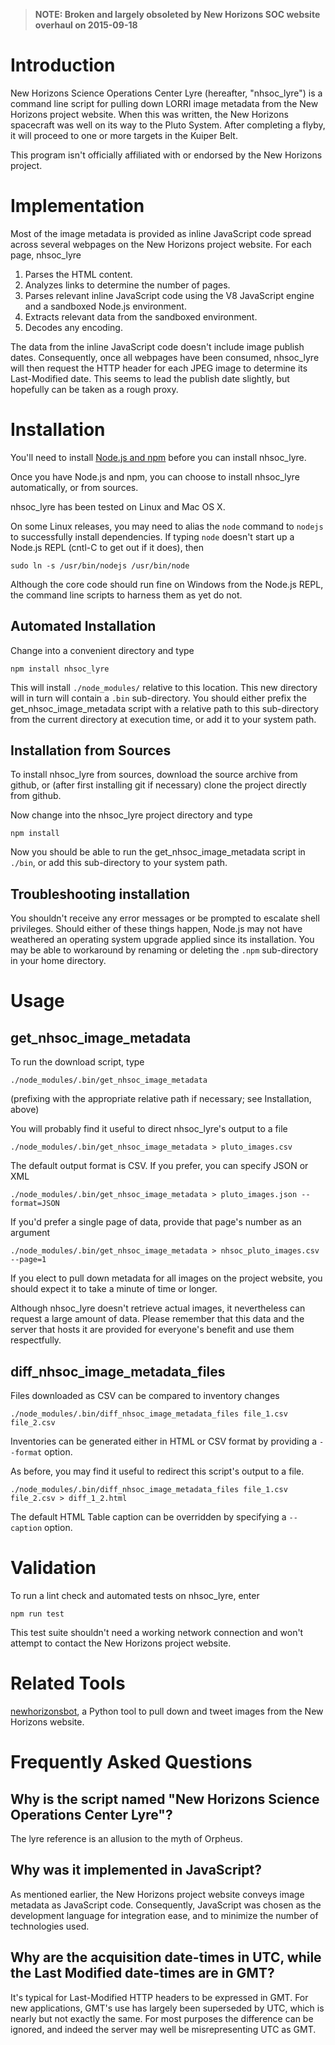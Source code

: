 > **NOTE: Broken and largely obsoleted by New Horizons SOC website overhaul on 2015-09-18**

# Introduction

New Horizons Science Operations Center Lyre (hereafter, "nhsoc_lyre") is a command line script for pulling down LORRI image metadata from the New Horizons project website. When this was written, the New Horizons spacecraft was well on its way to the Pluto System. After completing a flyby, it will proceed to one or more targets in the Kuiper Belt.

This program isn't officially affiliated with or endorsed by the New Horizons project.

# Implementation

Most of the image metadata is provided as inline JavaScript code spread across several webpages on the New Horizons project website. For each page, nhsoc_lyre

1. Parses the HTML content.
1. Analyzes links to determine the number of pages.
1. Parses relevant inline JavaScript code using the V8 JavaScript engine and a sandboxed Node.js environment.
1. Extracts relevant data from the sandboxed environment.
1. Decodes any encoding.

The data from the inline JavaScript code doesn't include image publish dates. Consequently, once all webpages have been consumed, nhsoc_lyre will then request the HTTP header for each JPEG image to determine its Last-Modified date. This seems to lead the publish date slightly, but hopefully can be taken as a rough proxy.

# Installation

You'll need to install [Node.js and npm](https://nodejs.org) before you can install nhsoc_lyre.

Once you have Node.js and npm, you can choose to install nhsoc_lyre automatically, or from sources.

nhsoc_lyre has been tested on Linux and Mac OS X.

On some Linux releases, you may need to alias the `node` command to `nodejs` to successfully install dependencies. If typing `node` doesn't start up a Node.js REPL (cntl-C to get out if it does), then

`sudo ln -s /usr/bin/nodejs /usr/bin/node`

Although the core  code should run fine on Windows from the Node.js REPL, the command line scripts to harness them as yet do not.

## Automated Installation

Change into a convenient directory and type

`npm install nhsoc_lyre`

This will install `./node_modules/` relative to this location. This new directory will in turn will contain a `.bin` sub-directory. You should either prefix the get_nhsoc_image_metadata script with a relative path to this sub-directory from the current directory at execution time, or add it to your system path.

## Installation from Sources

To install nhsoc_lyre from sources, download the source archive from github, or (after first installing git if necessary) clone the project directly from github.

Now change into the nhsoc_lyre project directory and type

`npm install`

Now you should be able to run the get_nhsoc_image_metadata script in `./bin`, or add this sub-directory to your system path.

## Troubleshooting installation

You shouldn't receive any error messages or be prompted to escalate shell privileges. Should either of these things happen, Node.js may not have weathered an operating system upgrade applied since its installation. You may be able to workaround by renaming or deleting the ``.npm`` sub-directory in your home directory.

# Usage

## get_nhsoc_image_metadata

To run the download script, type

`./node_modules/.bin/get_nhsoc_image_metadata`

(prefixing with the appropriate relative path if necessary; see Installation, above)

You will probably find it useful to direct nhsoc_lyre's output to a file

`./node_modules/.bin/get_nhsoc_image_metadata > pluto_images.csv`

The default output format is CSV. If you prefer, you can specify JSON or XML

`./node_modules/.bin/get_nhsoc_image_metadata > pluto_images.json --format=JSON`

If you'd prefer a single page of data, provide that page's number as an argument

`./node_modules/.bin/get_nhsoc_image_metadata > nhsoc_pluto_images.csv --page=1`

If you elect to pull down metadata for all images on the project website, you should expect it to take a minute of time or longer.

Although nhsoc_lyre doesn't retrieve actual images, it nevertheless can request a large amount of data. Please remember that this data and the server that hosts it are provided for everyone's benefit and use them respectfully.

## diff_nhsoc_image_metadata_files

Files downloaded as CSV can be compared to inventory changes

`./node_modules/.bin/diff_nhsoc_image_metadata_files file_1.csv file_2.csv`

Inventories can be generated either in HTML or CSV format by providing a `--format` option.

As before, you may find it useful to redirect this script's output to a file.

`./node_modules/.bin/diff_nhsoc_image_metadata_files file_1.csv file_2.csv > diff_1_2.html`

The default HTML Table caption can be overridden by specifying a `--caption` option.

# Validation

To run a lint check and automated tests on nhsoc_lyre, enter

`npm run test`

This test suite shouldn't need a working network connection and won't attempt to contact the New Horizons project website.

# Related Tools

[newhorizonsbot](https://github.com/barentsen/NewHorizonsBot/), a Python tool to pull down and tweet images from the New Horizons website.

# Frequently Asked Questions

## Why is the script named "New Horizons Science Operations Center Lyre"?

The lyre reference is an allusion to the myth of Orpheus.

## Why was it implemented in JavaScript?

As mentioned earlier, the New Horizons project website conveys image metadata as JavaScript code. Consequently, JavaScript was chosen as the development language for integration ease, and to minimize the number of technologies used.

## Why are the acquisition date-times in UTC, while the Last Modified date-times are in GMT?

It's typical for Last-Modified HTTP headers to be expressed in GMT. For new applications, GMT's use has largely been superseded by UTC, which is nearly but not exactly the same. For most purposes the difference can be ignored, and indeed the server may well be misrepresenting UTC as GMT.
